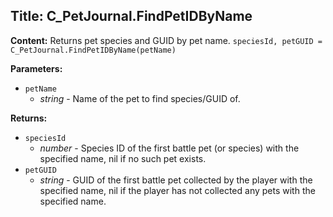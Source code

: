 ## Title: C_PetJournal.FindPetIDByName

**Content:**
Returns pet species and GUID by pet name.
`speciesId, petGUID = C_PetJournal.FindPetIDByName(petName)`

**Parameters:**
- `petName`
  - *string* - Name of the pet to find species/GUID of.

**Returns:**
- `speciesId`
  - *number* - Species ID of the first battle pet (or species) with the specified name, nil if no such pet exists.
- `petGUID`
  - *string* - GUID of the first battle pet collected by the player with the specified name, nil if the player has not collected any pets with the specified name.